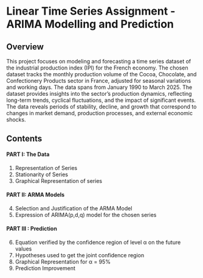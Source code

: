 # Linear Time Series Assignment - ARIMA Modelling and Prediction

## Overview

This project focuses on modeling and forecasting a time series dataset of the industrial production index (IPI) for the French economy. The chosen dataset tracks the monthly production volume of the Cocoa, Chocolate, and Confectionery Products sector in France, adjusted for seasonal variations and working days. The data spans from January 1990 to March 2025.
The dataset provides insights into the sector’s production dynamics, reflecting long-term trends, cyclical fluctuations, and the impact of significant events. The data reveals periods of stability, decline, and growth that correspond to changes in market demand, production processes, and external economic shocks.

## Contents
#### PART I: The Data 
1. Representation of Series 
2. Stationarity of Series 
3. Graphical Representation of series
   
#### PART II: ARMA Models 
4. Selection and Justification of the ARMA Model
5. Expression of ARIMA(p,d,q) model for the chosen series
   
#### PART III : Prediction
6. Equation verified by the confidence region of level α on the future values
7. Hypotheses used to get the joint confidence region 
8. Graphical Representation for α = 95% 
9. Prediction Improvement

